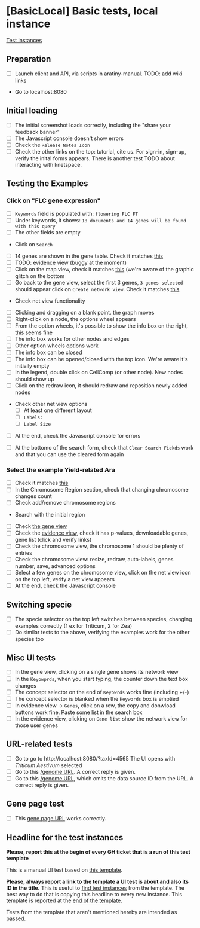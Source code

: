 # [BasicLocal] Basic tests, local instance

[Test instances][TPLINST]

## Preparation
* [ ] Launch client and API, via scripts in aratiny-manual. TODO: add wiki links
* Go to localhost:8080

## Initial loading
* [ ] The initial screenshot loads correctly, including the "share your feedback banner"
* [ ] The Javascript console doesn't show errors
* [ ] Check the `Release Notes Icon`
* [ ] Check the other links on the top: tutorial, cite us. For sign-in, sign-up, verify the inital forms appears. There is another test TODO about interacting with knetspace.

## Testing the Examples

### Click on "FLC gene expression"
* [ ] `Keywords` field is populated with: `flowering FLC FT`
* [ ] Under keywords, it shows: `18 documents and 14 genes will be found with this query`
* [ ] The other fields are empty
* Click on `Search`
* [ ] 14 genes are shown in the gene table. Check it matches [this](flc-genes.png)
* [ ] TODO: evidence view (buggy at the moment)
* [ ] Click on the map view, check it matches [this](flc-chr.png) (we're aware of the 
      graphic glitch on the bottom
* [ ] Go back to the gene view, select the first 3 genes, `3 genes selected` should appear 
      click on `Create network view`. Check it matches [this](flc-net.png)
* Check net view functionality
* [ ] Clicking and dragging on a blank point. the graph moves
* [ ] Right-click on a node, the options wheel appears
* [ ] From the option wheels, it's possible to show the info box on the right, this seems fine
* [ ] The info box works for other nodes and edges
* [ ] Other option wheels options work
* [ ] The info box can be closed
* [ ] The info box can be opened/closed with the top icon. We're aware it's initially empty
* [ ] In the legend, double click on CellComp (or other node). New nodes should show up
* [ ] Click on the redraw icon, it should redraw and reposition newly added nodes
* Check other net view options
  * [ ] At least one different layout
  * [ ] `Labels:`
  * [ ] `Label Size`
* [ ] At the end, check the Javascript console for errors
* [ ] At the bottomo of the search form, check that `Clear Search Fiekds` work and that you can use the cleared form again


### Select the example Yield-related Ara
* [ ] Check it matches [this](qtl-search-form.png)
* [ ] In the Chromosome Region section, check that changing chromosome changes count
* [ ] Check add/remove chromosome regions
* Search with the initial region
* [ ] Check [the gene view](qtl-genes.png)
* [ ] Check the [evidence view](qtl-evidence.png), check it has p-values, downloadable genes, 
      gene list (click and verify links)
* [ ] Check the chromosome view, the chromosome 1 should be plenty of entries
* [ ] Check the chromosome view: resize, redraw, auto-labels, genes number, save, advanced options
* [ ] Select a few genes on the chromosome view, click on the net view icon on the top left, verify 
      a net view appears
* [ ] At the end, check the Javascript console
      
## Switching specie
* [ ] The specie selector on the top left switches between species, changing examples correctly
      (1 ex for Triticum, 2 for Zea)
* [ ] Do similar tests to the above, verifying the examples work for the other species too

## Misc UI tests
* [ ] In the gene view, clicking on a single gene shows its network view
* [ ] In the `Keyowprds`, when you start typing, the counter down the text box changes
* [ ] The concept selector on the end of `Keyowrds` works fine (including +/-)
* [ ] The concept selector is blanked when the `Keywords` box is emptied
* [ ] In evidence view -> `Genes`, click on a row, the copy and donwload buttons work fine.
      Paste some list in the search box
* [ ] In the evidence view, clicking on `Gene list` show the network view for those user genes

## URL-related tests
* [ ] Go to go to http://localhost:8080/?taxId=4565
      The UI opens with *Triticum Aestivum* selected
* [ ] Go to this [/genome URL](http://localhost:9090/ws/aratiny/genome?keyword=flowering%20FLC%20FT&list=TRP*,BRA*). A correct reply is given.
* [ ] Go to this [/genome URL](http://localhost:9090/ws/aratiny/genome?keyword=flowering%20FLC%20FT&list=TRP*,BRA*), which omits the data source ID from the URL. A correct reply is given.

## Gene page test
* [ ] This [gene page URL](http://localhost:8080/html/genepage.jsp?keywords=flowering%20FLC%20FT&list=TRP*,AT1G*)  works correctly.



## Headline for the test instances

**Please, report this at the begin of every GH ticket that is a run of this test template**

This is a manual UI test based on [this template][TPLREF]. 

**Please, always report a link to the template a UI test is about and also its ID in the title.** This is useful to [find test instances][TPLINST] from the template. The best way to do that is copying this headline to every new instance. This template is reported at the [end of the template][TPLREF].

Tests from the template that aren't mentioned hereby are intended as passed.

[TPLREF]: https://github.com/Rothamsted/knetminer-testing/blob/main/manual-ui-testing/ui-test-templates/basic-local/README.md
[TPLINST]: https://github.com/Rothamsted/knetminer/issues?q=BasicLocal
